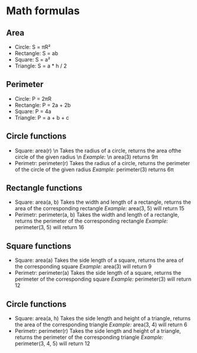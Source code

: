 # Math formulas
## Area
- Circle: S = πR²
- Rectangle: S = ab
- Square: S = a²
- Triangle: S = a * h / 2

## Perimeter
- Circle: P = 2πR
- Rectangle: P = 2a + 2b
- Square: P = 4a
- Triangle: P = a + b + c

## Circle functions
- Square: area(r) \n
Takes the radius of a circle, returns the area of ​​the circle of the given radius \n
_Example:_ \n
area(3) returns 9π
- Perimetr: perimeter(r)
Takes the radius of a circle, returns the perimeter of ​​the circle of the given radius
_Example:_
perimeter(3) returns 6π

## Rectangle functions
- Square: area(a, b)
Takes the width and length of a rectangle, returns the area of ​​the corresponding rectangle
_Example:_
area(3, 5) will return 15
- Perimetr: perimeter(a, b)
Takes the width and length of a rectangle, returns the perimeter of ​​the corresponding rectangle
_Example:_
perimeter(3, 5) will return 16

## Square functions
- Square: area(a)
Takes the side length of a square, returns the area of ​​the corresponding square
_Example:_
area(3) will return 9
- Perimetr: perimeter(a)
Takes the side length of a square, returns the perimeter of ​​the corresponding square
_Example:_
perimeter(3) will return 12

## Circle functions
- Square: area(a, h)
Takes the side length and height of a triangle, returns the area of ​​the corresponding triangle
_Example:_
area(3, 4) will return 6
- Perimetr: perimeter(r)
Takes the side length and height of a triangle, returns the perimeter of ​​the corresponding triangle
_Example:_
perimeter(3, 4, 5) will return 12